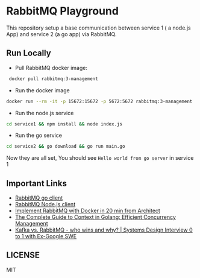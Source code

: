 # RabbitMQ Playground

This repository setup a base communication between service 1 ( a node.js App) and service 2 (a go app) via RabbitMQ.

## Run Locally

- Pull RabbitMQ docker image:

```bash
 docker pull rabbitmq:3-management

```

- Run the docker image

```bash
docker run --rm -it -p 15672:15672 -p 5672:5672 rabbitmq:3-management

```

- Run the node.js service

```bash
cd service1 && npm install && node index.js
```

- Run the go service

```bash
cd service2 && go download && go run main.go
```

Now they are all set, You should see `Hello world from go server` in service 1

## Important Links

- [RabbitMQ go client](https://github.com/rabbitmq/amqp091-go)
- [RabbitMQ Node.js client](https://www.npmjs.com/package/amqplib)
- [Implement RabbitMQ with Docker in 20 min from Architect](https://www.architect.io/blog/2021-01-19/rabbitmq-docker-tutorial/)
- [The Complete Guide to Context in Golang: Efficient Concurrency Management](https://medium.com/@jamal.kaksouri/the-complete-guide-to-context-in-golang-efficient-concurrency-management-43d722f6eaea)
- [Kafka vs. RabbitMQ - who wins and why? | Systems Design Interview 0 to 1 with Ex-Google SWE](https://youtu.be/_5mu7lZz5X4?si=Ss3U7OFVfDgPweQH)

## LICENSE

MIT
